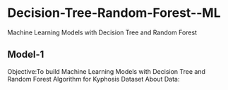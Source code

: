 # Decision-Tree-Random-Forest--ML
Machine Learning Models with Decision Tree and Random Forest

## Model-1
Objective:To build Machine Learning Models with Decision Tree and Random Forest Algorithm for Kyphosis Dataset
About Data:
